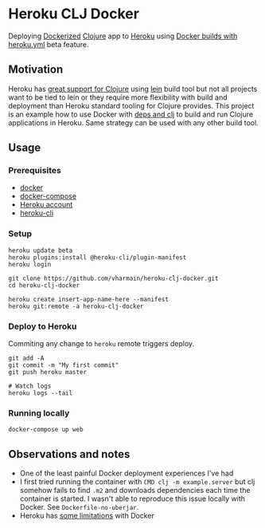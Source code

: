 # Heroku CLJ Docker

Deploying [Dockerized](https://www.docker.com/)
[Clojure](https://clojure.org/) app to [Heroku](https://heroku.com/)
using [Docker builds with
heroku.yml](https://devcenter.heroku.com/articles/docker-builds-heroku-yml)
beta feature.

## Motivation
Heroku has [great support for
Clojure](https://devcenter.heroku.com/categories/clojure-support)
using [lein](https://leiningen.org/) build tool but not all projects
want to be tied to lein or they require more flexibility with build
and deployment than Heroku standard tooling for Clojure provides. This
project is an example how to use Docker with [deps and
clj](https://clojure.org/guides/deps_and_cli) to build and run Clojure
applications in Heroku. Same strategy can be used with any other build
tool.

## Usage

### Prerequisites

* [docker](https://docs.docker.com/install/)
* [docker-compose](https://docs.docker.com/compose/install/)
* [Heroku account](https://signup.heroku.com/)
* [heroku-cli](https://devcenter.heroku.com/articles/heroku-cli)

### Setup

``` shell
heroku update beta
heroku plugins:install @heroku-cli/plugin-manifest
heroku login

git clone https://github.com/vharmain/heroku-clj-docker.git
cd heroku-clj-docker

heroku create insert-app-name-here --manifest
heroku git:remote -a heroku-clj-docker
```

### Deploy to Heroku

Commiting any change to `heroku` remote triggers deploy.

``` shell
git add -A
git commit -m "My first commit"
git push heroku master

# Watch logs
heroku logs --tail
```

### Running locally

``` shell
docker-compose up web
```

## Observations and notes

* One of the least painful Docker deployment experiences I've had
* I first tried running the container with `CMD clj -m example.server`
  but clj somehow fails to find `.m2` and downloads dependencies each
  time the container is started. I wasn't able to reproduce this issue
  locally with Docker. See `Dockerfile-no-uberjar`.
* Heroku has [some
  limitations](https://devcenter.heroku.com/articles/container-registry-and-runtime#known-issues-and-limitations)
  with Docker
